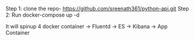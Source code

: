 Step 1: clone the repo- https://github.com/sreenath361/python-api.git
Step 2: Run docker-compose up -d

It will spinup 4 docker container
-> Fluentd
-> ES
-> Kibana
-> App Container


